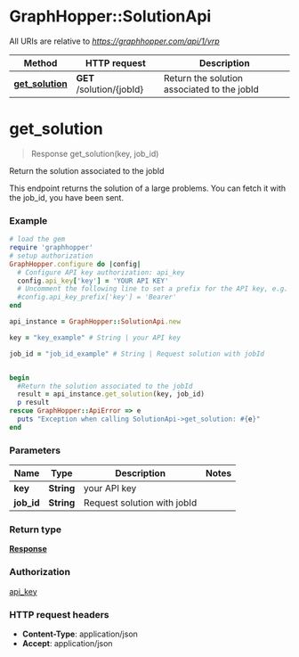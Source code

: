 # GraphHopper::SolutionApi

All URIs are relative to *https://graphhopper.com/api/1/vrp*

Method | HTTP request | Description
------------- | ------------- | -------------
[**get_solution**](SolutionApi.md#get_solution) | **GET** /solution/{jobId} | Return the solution associated to the jobId


# **get_solution**
> Response get_solution(key, job_id)

Return the solution associated to the jobId

This endpoint returns the solution of a large problems. You can fetch it with the job_id, you have been sent. 

### Example
```ruby
# load the gem
require 'graphhopper'
# setup authorization
GraphHopper.configure do |config|
  # Configure API key authorization: api_key
  config.api_key['key'] = 'YOUR API KEY'
  # Uncomment the following line to set a prefix for the API key, e.g. 'Bearer' (defaults to nil)
  #config.api_key_prefix['key'] = 'Bearer'
end

api_instance = GraphHopper::SolutionApi.new

key = "key_example" # String | your API key

job_id = "job_id_example" # String | Request solution with jobId


begin
  #Return the solution associated to the jobId
  result = api_instance.get_solution(key, job_id)
  p result
rescue GraphHopper::ApiError => e
  puts "Exception when calling SolutionApi->get_solution: #{e}"
end
```

### Parameters

Name | Type | Description  | Notes
------------- | ------------- | ------------- | -------------
 **key** | **String**| your API key | 
 **job_id** | **String**| Request solution with jobId | 

### Return type

[**Response**](Response.md)

### Authorization

[api_key](../README.md#api_key)

### HTTP request headers

 - **Content-Type**: application/json
 - **Accept**: application/json



